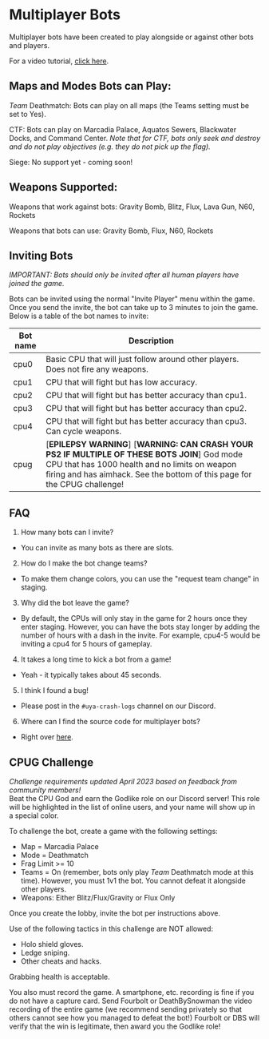 # Multiplayer Bots

Multiplayer bots have been created to play alongside or against other bots and players.

For a video tutorial, [click here](https://www.youtube.com/watch?v=kq6FEfRyoZg).


## Maps and Modes Bots can Play:
_Team_ Deathmatch: Bots can play on all maps (the Teams setting must be set to Yes).

CTF: Bots can play on Marcadia Palace, Aquatos Sewers, Blackwater Docks, and Command Center. _Note that for CTF, bots only seek and destroy and do not play objectives (e.g. they do not pick up the flag)._

Siege: No support yet - coming soon!


## Weapons Supported:
Weapons that work against bots: Gravity Bomb, Blitz, Flux, Lava Gun, N60, Rockets

Weapons that bots can use: Gravity Bomb, Flux, N60, Rockets


## Inviting Bots
_IMPORTANT: Bots should only be invited after all human players have joined the game._

Bots can be invited using the normal "Invite Player" menu within the game. Once you send the invite, the bot can take up to 3 minutes to join the game. Below is a table of the bot names to invite:

| Bot name  | Description |
| ------------- | ------------- |
| cpu0  | Basic CPU that will just follow around other players. Does not fire any weapons.  |
| cpu1  | CPU that will fight but has low accuracy. |
| cpu2  | CPU that will fight but has better accuracy than cpu1. |
| cpu3  | CPU that will fight but has better accuracy than cpu2. |
| cpu4  | CPU that will fight but has better accuracy than cpu3. Can cycle weapons. |
| cpug  | [**EPILEPSY WARNING**] [**WARNING: CAN CRASH YOUR PS2 IF MULTIPLE OF THESE BOTS JOIN**] God mode CPU that has 1000 health and no limits on weapon firing and has aimhack. See the bottom of this page for the CPUG challenge! |


## FAQ
1. How many bots can I invite?
- You can invite as many bots as there are slots.

2. How do I make the bot change teams?
- To make them change colors, you can use the "request team change" in staging.

3. Why did the bot leave the game?
- By default, the CPUs will only stay in the game for 2 hours once they enter staging. However, you can have the bots stay longer by adding the number of hours with a dash in the invite. For example, cpu4-5 would be inviting a cpu4 for 5 hours of gameplay.

4. It takes a long time to kick a bot from a game!
- Yeah - it typically takes about 45 seconds.

5. I think I found a bug!
- Please post in the `#uya-crash-logs` channel on our Discord.

6. Where can I find the source code for multiplayer bots?
- Right over [here](https://github.com/Horizon-Private-Server/horizon-uya-bot).


## CPUG Challenge
_Challenge requirements updated April 2023 based on feedback from community members!_  
Beat the CPU God and earn the Godlike role on our Discord server! This role will be highlighted in the list of online users, and your name will show up in a special color.

To challenge the bot, create a game with the following settings:
- Map = Marcadia Palace
- Mode = Deathmatch
- Frag Limit >= 10
- Teams = On (remember, bots only play _Team_ Deathmatch mode at this time). However, you must 1v1 the bot. You cannot defeat it alongside other players.
- Weapons: Either Blitz/Flux/Gravity or Flux Only

Once you create the lobby, invite the bot per instructions above.

Use of the following tactics in this challenge are NOT allowed:  
- Holo shield gloves.  
- Ledge sniping.  
- Other cheats and hacks.

Grabbing health is acceptable.

You also must record the game. A smartphone, etc. recording is fine if you do not have a capture card. Send Fourbolt or DeathBySnowman the video recording of the entire game (we recommend sending privately so that others cannot see how you managed to defeat the bot!) Fourbolt or DBS will verify that the win is legitimate, then award you the Godlike role!
